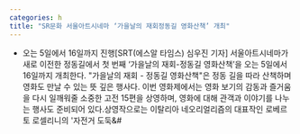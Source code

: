 ```yaml
---
categories: h
title: "SR문화 서울아트시네마 ‘가을날의 재회정동길 영화산책’ 개최"
---
```

- 오는 5일에서 16일까지 진행[SRT(에스알 타임스) 심우진 기자] 서울아트시네마가 새로 이전한 정동길에서 첫 번째 ‘가을날의 재회-정동길 영화산책’을 오는 5일에서 16일까지 개최한다. "가을날의 재회 - 정동길 영화산책"은 정동 길을 따라 산책하며 영화도 만날 수 있는 뜻 깊은 행사다. 이번 영화제에서는 영화 보기의 감동과 즐거움을 다시 일깨워줄 소중한 고전 15편을 상영하며, 영화에 대해 관객과 이야기를 나누는 행사도 준비되어 있다.상영작으로는 이탈리아 네오리얼리즘의 대표작인 로베르토 로셀리니의 &#39;자전거 도둑&#
